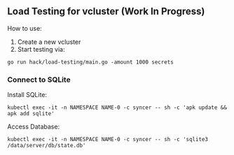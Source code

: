 ## Load Testing for vcluster (Work In Progress)

How to use:

1. Create a new vcluster
2. Start testing via:
```
go run hack/load-testing/main.go -amount 1000 secrets
```

### Connect to SQLite

Install SQLite:
```
kubectl exec -it -n NAMESPACE NAME-0 -c syncer -- sh -c 'apk update && apk add sqlite'
```

Access Database:
```
kubectl exec -it -n NAMESPACE NAME-0 -c syncer -- sh -c 'sqlite3 /data/server/db/state.db'
```

